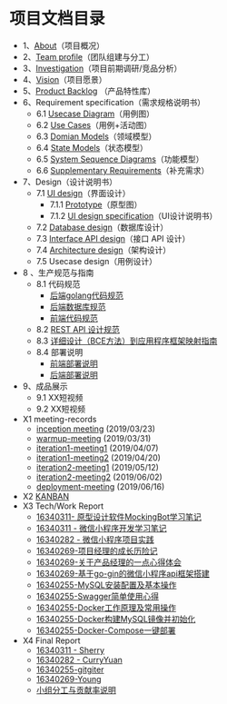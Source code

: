 # 项目文档目录
- 1、[About](about.md)（项目概况）
- 2、[Team profile](team-profile.md)（团队组建与分工）
- 3、[Investigation](产品调研文档_v1.0.md)（项目前期调研/竞品分析）
- 4、[Vision](vision.md)（项目愿景）
- 5、[Product Backlog](product_backlog.md) （产品特性库）
- 6、Requirement specification（需求规格说明书）
    - 6.1 [Usecase Diagram](use-case/README.md#用例图)（用例图）
    - 6.2 [Use Cases](use-case/README.md#用例)（用例+活动图）
    - 6.3 [Domian Models](domain-model/README.md)（领域模型）
    - 6.4 [State Models](state-models/README.md)（状态模型）
    - 6.5 [System Sequence Diagrams](SSD/README.md)（功能模型）
    - 6.6 [Supplementary Requirements](supplementary_requirements.md)（补充需求）
- 7、Design（设计说明书）
    - 7.1 [UI design](https://org.modao.cc/app/f0ebac717798611817ec540d3532bab4#screen=sB92589E8A31557559884765)（界面设计）
      - 7.1.1 [Prototype](https://org.modao.cc/app/f0ebac717798611817ec540d3532bab4#screen=sB92589E8A31557559884765)（原型图）
      - 7.1.2 [UI design specification](./ui-design.md)（UI设计说明书）
    - 7.2 [Database design](imgs/db_design.png)（数据库设计）
    - 7.3 [Interface API design](api/README.md)（接口 API 设计）
    - 7.4 [Architecture design](SAD/SAD.md)（架构设计）
    - 7.5 Usecase design（用例设计）
- 8 、生产规范与指南
    - 8.1 代码规范
      - [后端golang代码规范](后端代码规范.md#go语言编写规范)
      - [后端数据库规范](后端代码规范.md#数据库规范)
      - [前端代码规范](前端代码规范.md)
    - 8.2 [REST API 设计规范](后端代码规范.md#接口规范)
    - 8.3 [详细设计（BCE方法）到应用程序框架映射指南](BCE.md)
    - 8.4 部署说明
      - [前端部署说明](https://github.com/swsad-dalaotelephone/miniProgram/blob/master/README.md)
      - [后端部署说明](https://github.com/swsad-dalaotelephone/Server/blob/master/README.md)
- 9、成品展示
    - 9.1 XX短视频
    - 9.2 XX短视频
- X1 meeting-records
    - [inception meeting](./meeting-record/inception-meeting) (2019/03/23)
    - [warmup-meeting](./meeting-record/warmup-meeting) (2019/03/31)
    - [iteration1-meeting1](./meeting-record/iteration1-meeting1) (2019/04/07)
    - [iteration1-meeting2](./meeting-record/iteration1-meeting2) (2019/04/20)
    - [iteration2-meeting1](./meeting-record/iteration2-meeting1) (2019/05/12)
    - [iteration2-meeting2](./meeting-record/iteration2-meeting2) (2019/06/02)
    - [deployment-meeting](./meeting-record/deployment-meeting) (2019/06/16)
- X2 [KANBAN](kanban.md)
- X3 Tech/Work Report
    - [16340311- 原型设计软件MockingBot学习笔记](https://yuandi-sherry.github.io/2019/05/18/原型设计软件MockingBot学习笔记/)
    - [16340311 - 微信小程序开发学习笔记](https://yuandi-sherry.github.io/2019/06/27/微信小程序开发学习笔记/)
    - [16340282 - 微信小程序项目实践](<https://blog.csdn.net/happy990/article/details/93785010>)
    - [16340269-项目经理的成长历险记](https://blog.csdn.net/weixin_43828428/article/details/94310464)
    - [16340269-关于产品经理的一点心得体会](https://blog.csdn.net/weixin_43828428/article/details/94310582)
    - [16340269-基于go-gin的微信小程序api框架搭建](https://blog.csdn.net/weixin_43828428/article/details/94294049)
    - [16340255-MySQL安装配置及基本操作](https://gitgiter.github.io/2019/06/18/MySQL安装配置及基本操作)
    - [16340255-Swagger简单使用心得](https://gitgiter.github.io/2019/06/01/Swagger简单使用心得)
    - [16340255-Docker工作原理及常用操作](https://gitgiter.github.io/2019/06/26/Docker工作原理及常用操作)
    - [16340255-Docker构建MySQL镜像并初始化](https://gitgiter.github.io/2019/06/29/Docker构建MySQL镜像并初始化)
    - [16340255-Docker-Compose一键部署](https://gitgiter.github.io/2019/06/30/Docker-Compose一键部署)
- X4 Final Report
    - [16340311 - Sherry](./personal-reports/16340311-finalReport.md)
    - [16340282 - CurryYuan](<https://blog.csdn.net/happy990/article/details/94300713>)
    - [16340255-gitgiter](./personal-reports/16340255-gitgiter.md)
    - [16340269-Young](./personal-reports/16340269-report.md)
    - [小组分工与贡献率说明](./小组分工与贡献率说明.md)
